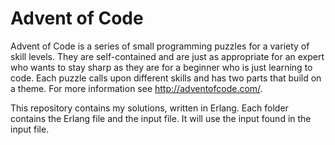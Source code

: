 # Advent of Code

Advent of Code is a series of small programming puzzles for a variety of skill
levels. They are self-contained and are just as appropriate for an expert who
wants to stay sharp as they are for a beginner who is just learning to code.
Each puzzle calls upon different skills and has two parts that build on a theme.
For more information see http://adventofcode.com/.

This repository contains my solutions, written in Erlang. Each folder contains
the Erlang file and the input file. It will use the input found in the input
file.
